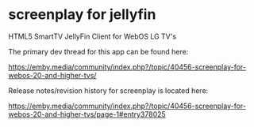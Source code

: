 # screenplay for jellyfin

HTML5 SmartTV JellyFin Client for WebOS LG TV's

The primary dev thread for this app can be found here:

https://emby.media/community/index.php?/topic/40456-screenplay-for-webos-20-and-higher-tvs/

Release notes/revision history for screenplay is located here:

https://emby.media/community/index.php?/topic/40456-screenplay-for-webos-20-and-higher-tvs/page-1#entry378025

